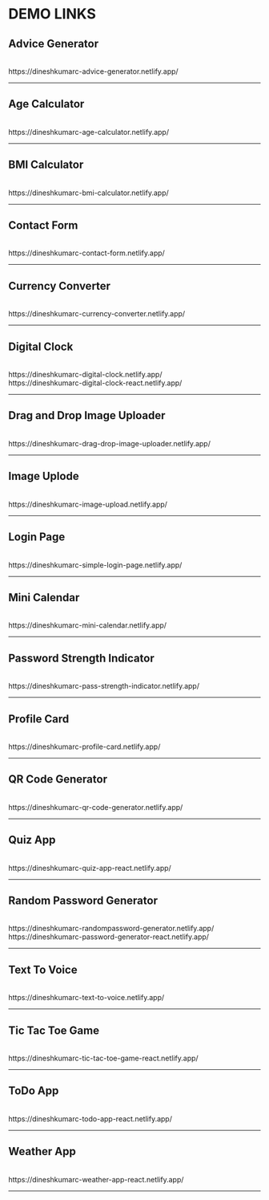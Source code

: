 <h1>DEMO LINKS</h1>

<h2>Advice Generator</h2><br>
https://dineshkumarc-advice-generator.netlify.app/
<hr>

<h2>Age Calculator</h2><br>
  https://dineshkumarc-age-calculator.netlify.app/ 
<hr>

<h2>BMI Calculator</h2><br>
https://dineshkumarc-bmi-calculator.netlify.app/
<hr>

<h2>Contact Form</h2><br>
  https://dineshkumarc-contact-form.netlify.app/ 
<hr>

<h2>Currency Converter</h2><br>
https://dineshkumarc-currency-converter.netlify.app/
<hr>

<h2>Digital Clock</h2><br>
  https://dineshkumarc-digital-clock.netlify.app/ <br>
  https://dineshkumarc-digital-clock-react.netlify.app/
<hr>

<h2>Drag and Drop Image Uploader</h2><br>
  https://dineshkumarc-drag-drop-image-uploader.netlify.app/
<hr>

<h2>Image Uplode</h2><br>
  https://dineshkumarc-image-upload.netlify.app/
<hr>

<h2>Login Page</h2><br>
  https://dineshkumarc-simple-login-page.netlify.app/ 
<hr>

<h2>Mini Calendar</h2><br>
  https://dineshkumarc-mini-calendar.netlify.app/
<hr>

<h2>Password Strength Indicator</h2><br>
  https://dineshkumarc-pass-strength-indicator.netlify.app/
<hr>

<h2>Profile Card</h2><br>
  https://dineshkumarc-profile-card.netlify.app/
<hr>

<h2>QR Code Generator</h2><br>
  https://dineshkumarc-qr-code-generator.netlify.app/
<hr>

<h2>Quiz App</h2><br>
  https://dineshkumarc-quiz-app-react.netlify.app/
<hr>

<h2>Random Password Generator</h2><br>
  https://dineshkumarc-randompassword-generator.netlify.app/ <br>
  https://dineshkumarc-password-generator-react.netlify.app/
<hr>

<h2>Text To Voice</h2><br>
  https://dineshkumarc-text-to-voice.netlify.app/
<hr>

<h2>Tic Tac Toe Game</h2><br>
  https://dineshkumarc-tic-tac-toe-game-react.netlify.app/
<hr>

<h2>ToDo App</h2><br>
  https://dineshkumarc-todo-app-react.netlify.app/
<hr>

<h2>Weather App</h2><br>
  https://dineshkumarc-weather-app-react.netlify.app/
<hr>



